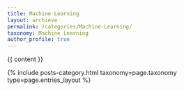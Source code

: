```yaml
---
title: Machine Learning
layout: archieve
permalink: /categories/Machine-Learning/
taxonomy: Machine Learning
author_profile: true
---
```


{{ content }}

<div class="entries-{{ page.entries_layout | default: 'list' }}">
  {% include posts-category.html taxonomy=page.taxonomy type=page.entries_layout %}
</div>